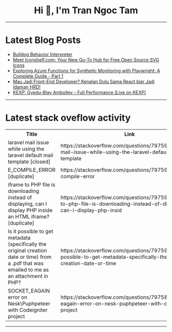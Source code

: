 <h1 align="center">Hi 👋, I'm Tran Ngoc Tam</h1>

---

# Latest Blog Posts 
<!-- BLOG-POST-LIST:START -->
- [Bulldog Behavior Interpreter](https://dev.to/rob_marcarelli_29748f27f0/bulldog-behavior-interpreter-4k7)
- [Meet Iconshelf.com: Your New Go-To Hub for Free Open Source SVG Icons](https://dev.to/goonlinetools/meet-iconshelfcom-your-new-go-to-hub-for-free-open-source-svg-icons-29fc)
- [Exploring Azure Functions for Synthetic Monitoring with Playwright: A Complete Guide - Part 1](https://dev.to/araujosnathan/exploring-azure-functions-for-synthetic-monitoring-with-playwright-a-complete-guide-part-1-3b8c)
- [Mau Jadi Front-End Developer? Kenalan Dulu Sama React biar Jadi Idaman HRD!](https://dev.to/mumtazhere/mau-jadi-front-end-developer-kenalan-dulu-sama-react-biar-jadi-idaman-hrd-3cc)
- [KEXP: Gyedu-Blay Ambolley - Full Performance &lpar;Live on KEXP&rpar;](https://dev.to/music_youtube/kexp-gyedu-blay-ambolley-full-performance-live-on-kexp-393d)
<!-- BLOG-POST-LIST:END -->

---

# Latest stack oveflow activity
<table>
  <tr><th>Title</th><th>Link</th></tr>
  <!-- STACKOVERFLOW:START --><tr><td>laravel mail issue while using the laravel default mail template [closed]</td><td>https://stackoverflow.com/questions/79759732/laravel-mail-issue-while-using-the-laravel-default-mail-template</td></tr><tr><td>E_COMPILE_ERROR [duplicate]</td><td>https://stackoverflow.com/questions/79759731/e-compile-error</td></tr><tr><td>iframe to PHP file is downloading instead of displaying, can I display PHP inside an HTML iframe? [duplicate]</td><td>https://stackoverflow.com/questions/79759180/iframe-to-php-file-is-downloading-instead-of-displaying-can-i-display-php-insid</td></tr><tr><td>Is it possible to get metadata &lpar;specifically the original creation date or time&rpar; from a .pdf that was emailed to me as an attachment in PHP?</td><td>https://stackoverflow.com/questions/79759173/is-it-possible-to-get-metadata-specifically-the-original-creation-date-or-time</td></tr><tr><td>SOCKET_EAGAIN error on Nesk\Puphpeteer with Codeigniter project</td><td>https://stackoverflow.com/questions/79758987/socket-eagain-error-on-nesk-puphpeteer-with-codeigniter-project</td></tr><!-- STACKOVERFLOW:END -->
</table>

---


